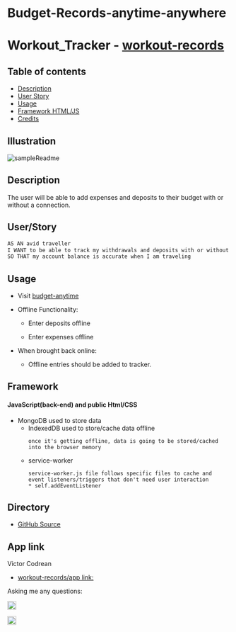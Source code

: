 # Budget-Records-anytime-anywhere
# Workout_Tracker - [workout-records](https://budget-anywhere-anytime.herokuapp.com/)

## Table of contents
- [Description](#Description)
- [User Story](#User/Story)
- [Usage](#Usage)
- [Framework HTML/JS](#Framework)
- [Credits](#Credits)

## Illustration

![sampleReadme](/public/pictures/app-Illustration.gif)

## Description

The user will be able to add expenses and deposits to their budget with or without a connection. 
   
## User/Story  
```md
AS AN avid traveller
I WANT to be able to track my withdrawals and deposits with or without a data/internet connection
SO THAT my account balance is accurate when I am traveling
```

## Usage

* Visit [budget-anytime](https://budget-anywhere-anytime.herokuapp.com/)

* Offline Functionality:
    * Enter deposits offline

    * Enter expenses offline

* When brought back online:

  * Offline entries should be added to tracker.

## Framework

#### JavaScript(back-end) and public Html/CSS

  * MongoDB used to store data
    * IndexedDB used to store/cache data offline 
        ```
        once it's getting offline, data is going to be stored/cached into the browser memory

        ```
    * service-worker 
        ```
        service-worker.js file follows specific files to cache and event listeners/triggers that don't need user interaction
        * self.addEventListener

        ```

## Directory
* [GitHub Source](https://github.com/VictorCodrean/Budget-Records-anytime-anywhere)

## App link
Victor Codrean    
*  [workout-records/app link:](https://budget-anywhere-anytime.herokuapp.com/)


Asking me any questions:

<a href="mailto:codreanvictor@gmail.com" style="text-decoration:none"><img height="20" src = "https://img.shields.io/badge/Gmail-c14438?&style=for-the-badge&logo=gmail&logoColor=white&style=plastic"></a>

[<img height="20" src="https://img.shields.io/badge/-GitHub-black.svg?&style=for-the-badge&logo=github&logoColor=white&style=plastic"/>](https://github.com/VictorCodrean)



